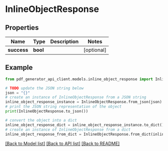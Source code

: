 # InlineObjectResponse


## Properties

Name | Type | Description | Notes
------------ | ------------- | ------------- | -------------
**success** | **bool** |  | [optional] 

## Example

```python
from pdf_generator_api_client.models.inline_object_response import InlineObjectResponse

# TODO update the JSON string below
json = "{}"
# create an instance of InlineObjectResponse from a JSON string
inline_object_response_instance = InlineObjectResponse.from_json(json)
# print the JSON string representation of the object
print(InlineObjectResponse.to_json())

# convert the object into a dict
inline_object_response_dict = inline_object_response_instance.to_dict()
# create an instance of InlineObjectResponse from a dict
inline_object_response_from_dict = InlineObjectResponse.from_dict(inline_object_response_dict)
```
[[Back to Model list]](../README.md#documentation-for-models) [[Back to API list]](../README.md#documentation-for-api-endpoints) [[Back to README]](../README.md)


